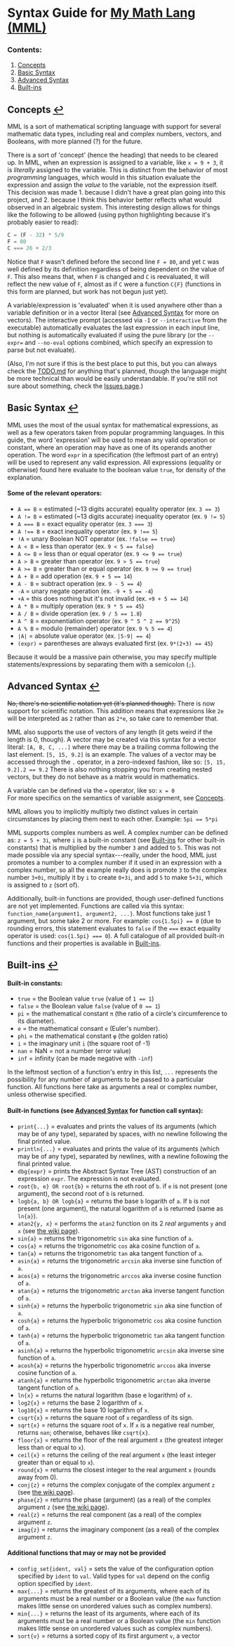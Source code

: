 # Syntax Guide for [My Math Lang (MML)](https://github.com/ilovapples/maths)

### <span id="contents">Contents</span>:
1. [Concepts](#concepts)
2. [Basic Syntax](#basic-syntax)
3. [Advanced Syntax](#advanced-syntax)
4. [Built-ins](#built-ins)

## <span id="concepts">Concepts</span> [↩](#contents)
MML is a sort of mathematical scripting language with support for several mathematic data types, including real and complex numbers, vectors, and Booleans, with more planned (?) for the future.

There is a sort of 'concept' (hence the heading) that needs to be cleared up. In MML, when an expression is assigned to a variable, like `x = 9 + 3`, it is _literally_ assigned to the variable. This is distinct from the behavior of most _programming_
languages, which would in this situation evaluate the expression and assign the _value_ to the variable, not the expression itself. This decision was made 1. because I didn't have a great plan going into this project, and 2. because I think this 
behavior better reflects what would observed in an algebraic system. This interesting design allows for things like the following to be allowed (using python highlighting because it's probably easier to read):
```python
C = (F - 32) * 5/9
F = 80
C === 26 + 2/3
```
Notice that `F` wasn't defined before the second line `F = 80`, and yet `C` was well defined by its definition regardless of being dependent on the value of `F`. This also means that, when `F` is changed and `C` is reevaluated, it will reflect
the new value of `F`, almost as if `C` were a function `C{F}` (functions in this form are planned, but work has not begun just yet).

A variable/expression is 'evaluated' when it is used anywhere other than a variable definition or in a vector literal (see [Advanced Syntax](#advanced-syntax) for more on vectors). The interactive prompt (accessed via `-I` or `--interactive` from
the executable) automatically evaluates the last expression in each input line, but nothing is automatically evaluated if using the pure library (or the `--expr=` and `--no-eval` options combined, which specify an expression to parse but not
evaluate).

(Also, I'm not sure if this is the best place to put this, but you can always check the [TODO.md](../TODO.md) for anything that's planned, though the language might be more technical than would be easily understandable. If you're still not sure
about something, check the [Issues page](https://github.com/ilovapples/maths/issues).)

## <span id="basic-syntax">Basic Syntax</span> [↩](#contents)
MML uses the most of the usual syntax for mathematical expressions, as well as a few operators taken from popular programming languages.
In this guide, the word 'expression' will be used to mean any valid operation or constant, where an operation may have as one of its operands another operation. The word `expr` in a specification (the leftmost part of an entry) will be used to represent any valid expression.
All expressions (equality or otherwise) found here evaluate to the boolean value `true`, for density of the explanation.
#### Some of the relevant operators:
- `A == B`	= estimated (~13 digits accurate) equality operator		(ex. `3 == 3`)
- `A != B`	= estimated (~13 digits accurate) inequality operator	(ex. `9 != 5`)
- `A === B`	= exact equality operator								(ex. `3 === 3`)
- `A !== B`	= exact inequality operator								(ex. `9 !== 5`)
- `!A`		= unary Boolean NOT operator							(ex. `!false == true`)
- `A < B`	= less than operator									(ex. `9 < 5 == false`)
- `A <= B`	= less than or equal operator							(ex. `9 <= 9 == true`)
- `A > B`	= greater than operator									(ex. `9 > 5 == true`)
- `A >= B`	= greater than or equal operator						(ex. `9 >= 9 == true`)
- `A + B`	= add operation											(ex. `9 + 5 == 14`)
- `A - B`	= subtract operation									(ex. `9 - 5 == 4`)
- `-A`		= unary negate operation								(ex. `-9 + 5 == -4`)
- `+A`		= this does nothing but it's not invalid				(ex. `+9 + 5 == 14`)
- `A * B`	= multiply operation									(ex. `9 * 5 == 45`)
- `A / B`	= divide operation										(ex. `9 / 5 == 1.8`)
- `A ^ B`	= exponentiation operator								(ex. `9 ^ 5 ^ 2 == 9^25`)
- `A % B`	= modulo (remainder) operator							(ex. `9 % 5 == 4`)
- `|A|`		= absolute value operator								(ex. `|5-9| == 4`)
- `(expr)`	= parentheses are always evaluated first				(ex. `9*(2+3) == 45`)

Because it would be a massive pain otherwise, you may specify multiple statements/expressions by separating them with a semicolon (`;`).

## <span id="advanced-syntax">Advanced Syntax</span> [↩](#contents)
~~No, there's no scientific notation yet (it's planned though).~~
There is now support for scientific notation. This addition means that expressions like `2e` will be interpreted as `2` rather than as `2*e`, so take care to remember that.

MML also supports the use of vectors of any length (it gets weird if the length is 0, though).
A vector may be created via this syntax for a vector literal:
`[A, B, C, ...]` where there may be a trailing comma following the last element. `[5, 15, 9.2]` is an example.
The values of a vector may be accessed through the `.` operator, in a zero-indexed fashion, like so: `[5, 15, 9.2].2 == 9.2`
There is also nothing stopping you from creating nested vectors, but they do not behave as a matrix would in mathematics.

A variable can be defined via the `=` operator, like so: `x = 0` <br/>
For more specifics on the semantics of variable assignment, see [Concepts](#concepts).

MML allows you to implicitly multiply two distinct values in certain circumstances by placing them next to each other.
Example: `5pi == 5*pi` <br />

MML supports complex numbers as well. A complex number can be defined as: `z = 5 + 3i`, where `i` is a built-in constant (see [Built-ins](#built-ins) for other built-in constants) that is multiplied by the number `3` and added to `5`. This was not made possible via any special syntax---really, under the hood, MML just promotes a number to a complex number if it used in an expression with a complex number, so all the example really does is promote `3` to the complex number `3+0i`, multiply it by `i` to create `0+3i`, and add `5` to make `5+3i`, which is assigned to `z` (sort of).

Additionally, built-in functions are provided, though user-defined functions are not yet implemented. Functions are called via this syntax:
`function_name{argument1, argument2, ...}`. Most functions take just 1 argument, but some take 2 or more. For example: `cos{1.5pi} == 0` (due to rounding errors, this statement evaluates to `false` if the `===` exact equality operator is used: `cos{1.5pi} === 0`).
A full catalogue of all provided built-in functions and their properties is available in [Built-ins](#built-ins).

## <span id="built-ins">Built-ins</span> [↩](#contents)
#### Built-in constants:
- `true` = the Boolean value `true` (value of `1 == 1`)
- `false` = the Boolean value `false` (value of `0 == 1`)
- `pi` = the mathematical constant `π` (the ratio of a circle's circumference to its diameter).
- `e` = the mathematical consant `e` (Euler's number).
- `phi` = the mathematical constant `φ` (the golden ratio)
- `i` = the imaginary unit `i` (the square root of -1)
- `nan` = NaN = not a number (error value)
- `inf` = infinity (can be made negative with `-inf`)

In the leftmost section of a function's entry in this list, `...` represents the possibility for any number of arguments to be passed to a particular function. All functions here take as arguments a real or complex number, unless otherwise specified.
#### Built-in functions (see [Advanced Syntax](#advanced-syntax) for function call syntax):
- `print{...}` = evaluates and prints the values of its arguments (which may be of any type), separated by spaces, with no newline following the final printed value.
- `println{...}` = evaluates and prints the value of its arguments (which may be of any type), separated by newlines, with a newline following the final printed value.
- `dbg{expr}` = prints the Abstract Syntax Tree (AST) construction of an expression `expr`. The expression is not evaluated.
- `root{b, e} OR root{b}` = returns the `e`th root of `b`. if `e` is not present (one argument), the second root of `b` is returned.
- `logb{a, b} OR logb{a}` = returns the base `b` logarith of `a`. If `b` is not present (one argument), the natural logarithm of `a` is returned (same as `ln{a}`).
- `atan2{y, x}` = performs the `atan2` function on its 2 _real_ arguments `y` and `x` (see [the wiki page](https://en.wikipedia.org/wiki/Atan2)).
- `sin{a}` = returns the trigonometric `sin` aka sine function of `a`.
- `cos{a}` = returns the trigonometric `cos` aka cosine function of `a`.
- `tan{a}` = returns the trigonometric `tan` aka tangent function of `a`.
- `asin{a}` = returns the trigonometric `arcsin` aka inverse sine function of `a`.
- `acos{a}` = returns the trigonometric `arccos` aka inverse cosine function of `a`.
- `atan{a}` = returns the trigonometric `arctan` aka inverse tangent function of `a`.
- `sinh{a}` = returns the hyperbolic trigonometric `sin` aka sine function of `a`.
- `cosh{a}` = returns the hyperbolic trigonometric `cos` aka cosine function of `a`.
- `tanh{a}` = returns the hyperbolic trigonometric `tan` aka tangent function of `a`.
- `asinh{a}` = returns the hyperbolic trigonometric `arcsin` aka inverse sine function of `a`.
- `acosh{a}` = returns the hyperbolic trigonometric `arccos` aka inverse cosine function of `a`.
- `atanh{a}` = returns the hyperbolic trigonometric `arctan` aka inverse tangent function of `a`.
- `ln{x}` = returns the natural logarithm (base e logarithm) of `x`.
- `log2{x}` = returns the base 2 logarithm of `x`.
- `log10{x}` = returns the base 10 logarithm of `x`.
- `csqrt{x}` = returns the square root of `x` regardless of its sign. 
- `sqrt{x}` = returns the square root of `x`. If `x` is a negative real number, returns `nan`; otherwise, behaves like `csqrt{x}`.
- `floor{x}` = returns the floor of the real argument `x` (the greatest integer less than or equal to `x`).
- `ceil{x}` = returns the ceiling of the real argument `x` (the least integer greater than or equal to `x`).
- `round{x}` = returns the closest integer to the real argument `x` (rounds away from 0).
- `conj{z}` = returns the complex conjugate of the complex argument `z` (see [the wiki page](https://en.wikipedia.org/wiki/Complex_conjugate)).
- `phase{z}` = returns the phase (argument) (as a real) of the complex argument `z` (see [the wiki page](https://en.wikipedia.org/wiki/Argument_(complex_analysis))).
- `real{z}` = returns the real component (as a real) of the complex argument `z`.
- `imag{z}` = returns the imaginary component (as a real) of the complex argument `z`.

#### Additional functions that may or may not be provided
- `config_set{ident, val}` = sets the value of the configuration option specified by `ident` to `val`. Valid types for `val` depend on the config option specified by `ident`. 
- `max{...}` = returns the greatest of its arguments, where each of its arguments must be a real number or a Boolean value (the `max` function makes little sense on unordered values such as complex numbers).
- `min{...}` = returns the least of its arguments, where each of its arguments must be a real number or a Boolean value (the `min` function makes little sense on unordered values such as complex numbers).
- `sort{v}` = returns a sorted copy of its first argument `v`, a vector
